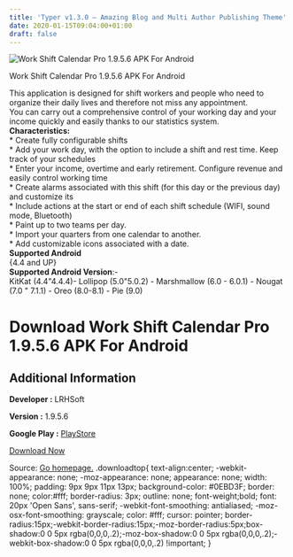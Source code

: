 ```yaml
---
title: 'Typer v1.3.0 – Amazing Blog and Multi Author Publishing Theme'
date: 2020-01-15T09:04:00+01:00
draft: false
---
```


![Work Shift Calendar Pro 1.9.5.6 APK For Android](https://i1.wp.com/apkhome.net/wp-content/uploads/2020/01/Work-Shift-Calendar-Pro-1.9.5.6.png "Work Shift Calendar Pro 1.9.5.6 APK For Android")

  

Work Shift Calendar Pro 1.9.5.6 APK For Android

This application is designed for shift workers and people who need to organize their daily lives and therefore not miss any appointment.  
You can carry out a comprehensive control of your working day and your income quickly and easily thanks to our statistics system.  
**Characteristics:**  
\* Create fully configurable shifts  
\* Add your work day, with the option to include a shift and rest time. Keep track of your schedules  
\* Enter your income, overtime and early retirement. Configure revenue and easily control working time  
\* Create alarms associated with this shift (for this day or the previous day) and customize its  
\* Include actions at the start or end of each shift schedule (WIFI, sound mode, Bluetooth)  
\* Paint up to two teams per day.  
\* Import your quarters from one calendar to another.  
\* Add customizable icons associated with a date.  
**Supported Android**  
{4.4 and UP}  
**Supported Android Version**:-  
KitKat (4.4"4.4.4)- Lollipop (5.0"5.0.2) - Marshmallow (6.0 - 6.0.1) - Nougat (7.0 " 7.1.1) - Oreo (8.0-8.1) - Pie (9.0)

Download Work Shift Calendar Pro 1.9.5.6 APK For Android
========================================================

Additional Information
----------------------

**Developer :** LRHSoft

**Version :** 1.9.5.6

**Google Play :** [PlayStore](https://play.google.com/store/apps/details?id=com.lrhsoft.shiftercalendar)

  

[Download Now](https://store4app.co/post/work-shift-calendar-pro-1-9-5-6-apk-for-android_1579075688)

  
Source: [Go homepage.](https://store4app.co/post/work-shift-calendar-pro-1-9-5-6-apk-for-android_1579075688) .downloadtop{ text-align:center; -webkit-appearance: none; -moz-appearance: none; appearance: none; width: 100%; padding: 9px 9px 11px 13px; background-color: #0EBD3F; border: none; color:#fff; border-radius: 3px; outline: none; font-weight;bold; font: 20px 'Open Sans', sans-serif; -webkit-font-smoothing: antialiased; -moz-osx-font-smoothing: grayscale; color: #fff; cursor: pointer; border-radius:15px;-webkit-border-radius:15px;-moz-border-radius:5px;box-shadow:0 0 5px rgba(0,0,0,.2);-moz-box-shadow:0 0 5px rgba(0,0,0,.2);-webkit-box-shadow:0 0 5px rgba(0,0,0,.2) !important; }